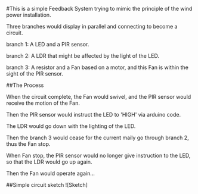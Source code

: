 #This is a simple Feedback System trying to mimic the principle of the wind power installation.

Three branches would display in parallel and connecting to become a circuit.

branch 1: A LED and a PIR sensor.

branch 2: A LDR that might be affected by the light of the LED.

branch 3: A resistor and a Fan based on a motor, and this Fan is within the sight of the PIR sensor.


##The Process

When the circuit complete, the Fan would swivel, and the PIR sensor would receive the motion of the Fan.

Then the PIR sensor would instruct the LED to 'HIGH' via arduino code.

The LDR would go down with the lighting of the LED.

Then the branch 3 would cease for the current maily go through branch 2, thus the Fan stop.

When Fan stop, the PIR sensor would no longer give instruction to the LED, so that the LDR would go up again.

Then the Fan would operate again...


##Simple circuit sketch
![Sketch]


